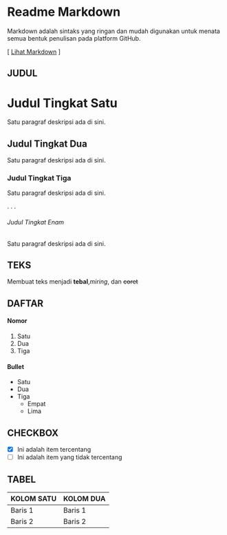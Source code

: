 # Readme Markdown
Markdown adalah sintaks yang ringan dan mudah digunakan untuk menata semua bentuk penulisan pada platform GitHub.

[ [Lihat Markdown](https://github.com/agungpambudi55/readme-markdown/raw/master/README.md) ]

## JUDUL

# Judul Tingkat Satu
Satu paragraf deskripsi ada di sini.

## Judul Tingkat Dua
Satu paragraf deskripsi ada di sini.

### Judul Tingkat Tiga
Satu paragraf deskripsi ada di sini.

. . .

###### Judul Tingkat Enam
Satu paragraf deskripsi ada di sini.

## TEKS
Membuat teks menjadi **tebal**,*miring*, dan ~~coret~~

## DAFTAR
#### Nomor
1. Satu
2. Dua
3. Tiga

#### Bullet
* Satu
* Dua
* Tiga
  * Empat
  * Lima

## CHECKBOX
- [x] Ini adalah item tercentang
- [ ] Ini adalah item yang tidak tercentang

## TABEL
KOLOM SATU|KOLOM DUA|
----------|---------|
Baris 1   |Baris 1  |
Baris 2   |Baris 2  |